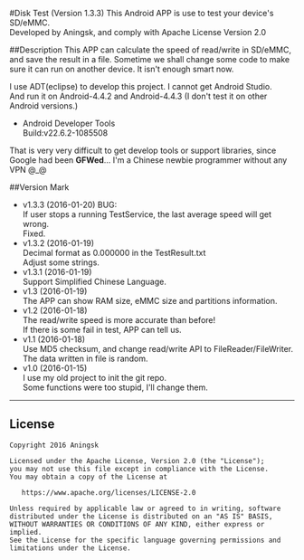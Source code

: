 #Disk Test (Version 1.3.3) 
This Android APP is use to test your device's SD/eMMC.   
Developed by Aningsk, and comply with Apache License Version 2.0

##Description
This APP can calculate the speed of read/write in SD/eMMC, and save the result in a file.
Sometime we shall change some code to make sure it can run on another device. 
It isn't enough smart now.

I use ADT(eclipse) to develop this project. I cannot get Android Studio.  
And run it on Android-4.4.2 and Android-4.4.3 (I don't test it on other Android versions.)

* Android Developer Tools  
    Build:v22.6.2-1085508  

That is very very difficult to get develop tools or support libraries, since Google had been **GFWed**... 
I'm a Chinese newbie programmer without any VPN @\_@

##Version Mark 
* v1.3.3 (2016-01-20)
    BUG:   
    If user stops a running TestService, the last average speed will get wrong.   
    Fixed.
* v1.3.2 (2016-01-19)   
    Decimal format as 0.000000 in the TestResult.txt   
    Adjust some strings.
* v1.3.1 (2016-01-19)   
    Support Simplified Chinese Language.  
* v1.3 (2016-01-19)   
    The APP can show RAM size, eMMC size and partitions information.
* v1.2 (2016-01-18)   
    The read/write speed is more accurate than before!  
    If there is some fail in test, APP can tell us.
* v1.1 (2016-01-18)   
    Use MD5 checksum, and change read/write API to FileReader/FileWriter.  
    The data written in file is random.
* v1.0 (2016-01-15)  
    I use my old project to init the git repo.  
    Some functions were too stupid, I'll change them.

***
## License

    Copyright 2016 Aningsk

    Licensed under the Apache License, Version 2.0 (the "License");
    you may not use this file except in compliance with the License.
    You may obtain a copy of the License at

       https://www.apache.org/licenses/LICENSE-2.0

    Unless required by applicable law or agreed to in writing, software
    distributed under the License is distributed on an "AS IS" BASIS,
    WITHOUT WARRANTIES OR CONDITIONS OF ANY KIND, either express or implied.
    See the License for the specific language governing permissions and
    limitations under the License.
